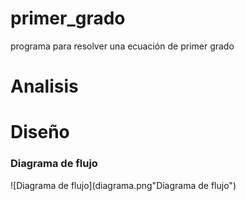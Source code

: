 # primer_grado
programa para resolver una ecuación de primer grado

# Analisis

# Diseño

### Diagrama de flujo
![Diagrama de flujo](diagrama.png"Diagrama de flujo")
